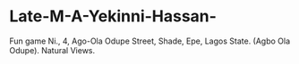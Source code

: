 # Late-M-A-Yekinni-Hassan-
Fun game 
Ni., 4, Ago-Ola Odupe Street, Shade, Epe, Lagos State. (Agbo Ola Odupe). 
Natural Views. 
